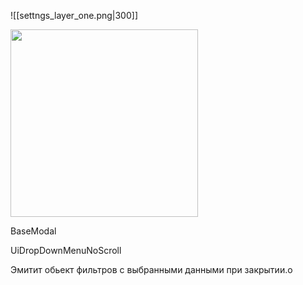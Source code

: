 
![[settngs_layer_one.png|300]]

<img src="~/assets/settings_layer_one.png" width="300">

BaseModal

UiDropDownMenuNoScroll


Эмитит обьект фильтров с выбранными данными при закрытии.о